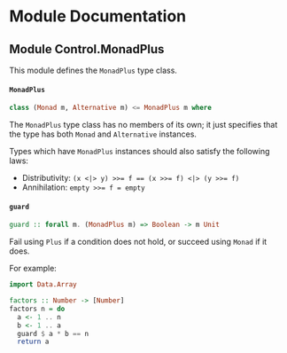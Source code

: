 # Module Documentation

## Module Control.MonadPlus


This module defines the `MonadPlus` type class.

#### `MonadPlus`

``` purescript
class (Monad m, Alternative m) <= MonadPlus m where
```

The `MonadPlus` type class has no members of its own; it just specifies
that the type has both `Monad` and `Alternative` instances.

Types which have `MonadPlus` instances should also satisfy the following
laws:

- Distributivity: `(x <|> y) >>= f == (x >>= f) <|> (y >>= f)`
- Annihilation: `empty >>= f = empty`

#### `guard`

``` purescript
guard :: forall m. (MonadPlus m) => Boolean -> m Unit
```

Fail using `Plus` if a condition does not hold, or
succeed using `Monad` if it does.

For example:

```purescript
import Data.Array

factors :: Number -> [Number]
factors n = do
  a <- 1 .. n
  b <- 1 .. a
  guard $ a * b == n
  return a
```



